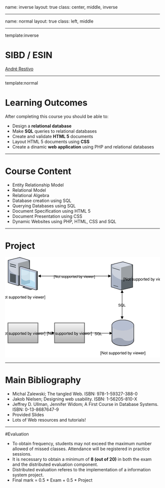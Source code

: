 name: inverse
layout: true
class: center, middle, inverse

---

name: normal
layout: true
class: left, middle

---

template:inverse
# SIBD / ESIN
<a href="http://www.fe.up.pt/~arestivo">André Restivo</a>

---

template:normal

# Learning Outcomes

After completing this course you should be able to:

* Design a **relational database**
* Make **SQL** queries to relational databases
* Create and validate **HTML 5** documents
* Layout HTML 5 documents using **CSS**
* Create a dinamic **web application** using PHP and relational databases

---

# Course Content

* Entity Relationship Model
* Relational Model
* Relational Algebra
* Database creation using SQL
* Querying Databases using SQL
* Document Specification using HTML 5
* Document Presentation using CSS
* Dynamic Websites using PHP, HTML, CSS and SQL

---

# Project

![Project Diagram](../assets/web/project.svg)

---

# Main Bibliography

* Michal Zalewski; The tangled Web. ISBN: 978-1-59327-388-0
* Jakob Nielsen; Designing web usability. ISBN: 1-56205-810-X
* Jeffrey D. Ullman, Jennifer Widom; A First Course in Database Systems. ISBN: 0-13-8687647-9
* Provided Slides
* Lots of Web resources and tutorials!

---

#Evaluation

* To obtain frequency, students may not exceed the maximum number allowed of missed classes. Attendance will be registered in practice sessions.
* It is necessary to obtain a minimum of **8 (out of 20)** in both the exam and the distributed evaluation component.
* Distributed evaluation referes to the implementation of a information system project.
* Final mark = 0.5 * Exam + 0.5 * Project
